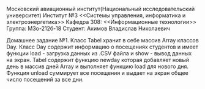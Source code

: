Московский авиационный институт(Национальный исследовательский университет)
Институт №3 <<Системы управления, информатика и электроэнергетика>>
Кафедра 308: <<Информационные технологии>>
Группа: М3о-212б-18
Студент: Акимов Владислав Николаевич

Домашнее задание №1. Класс Tabel хранит в себе массив Array классов Day. Класс Day содержит информацию о посещениях студентов и имеет функции load - загрузка данных из .CSV файла и show - вывод данных на экран. Tabel содержит функцию newday которая добавляет новый день в массив дней Array и выполняет функцию load для нового дня. Функция unload суммирует все посещения и выдает на экран общее число посещений за все дни.  
